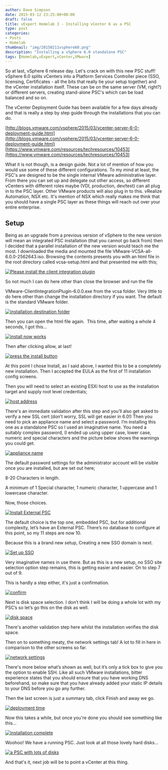```yaml
---
author: Dave Simpson
date: 2015-03-12 23:25:00+00:00
draft: false
title: vExpert Homelab 3 - Installing vCenter 6 as a PSC
type: post
categories:
- Posts
- Homelab
thumbnail: "img/20150211vsphere60.png"
description: "Installing a vSphere 6.0 standalone PSC"
tags: [Homelab,vExpert,vCenter,VMware]
---
```


So at last, vSphere 6 release day. Let's crack on with this new PSC stuff! vSphere 6.0 splits vCenters into a Platform Services Controller piece (SSO, licensing, Certificates - all the bits that really tie your setup together) and the vCenter installation itself. These can be on the same server (VM, right?) or different servers, creating stand-alone PSC's which can be load balanced and so on.   
  
The vCenter Deployment Guide has been available for a few days already and that is really a step by step guide through the installations that you can do.   
  
[http://blogs.vmware.com/vsphere/2015/03/vcenter-server-6-0-deployment-guide.html](http://blogs.vmware.com/vsphere/2015/03/vcenter-server-6-0-deployment-guide.html)  
[https://www.vmware.com/resources/techresources/10453](https://www.vmware.com/resources/techresources/10453)  
  
What it is not though, is a design guide. Not a lot of mention of how you would use some of these different configurations. To my mind at least, the PSC's are designed to be the single internal VMware administrative layer. From there you can set up and delegate out other access, so different vCenters with different roles maybe (VDI, production, dev/test) can all plug in to the PSC layer. Other VMware products will also plug in to this. vRealize Automation, NSX etc. It's mention of NSX which really makes me think that you should have a single PSC layer as these things will reach out over your entire enterprise.  
  
## Setup 
Being as an upgrade from a previous version of vSphere to the new version will mean an integrated PSC installation (that you cannot go back from) then I decided that a parallel installation of the new version would teach me the most. I downloaded the media and mounted the file VMware-VCSA-all-6.0.0-2562643.iso. Browsing the contents presents you with an html file in the root directory called vcsa-setup.html and that presented me with this;   

[![Please install the client integration plugin](/img/20150312hl301.png)](/img/20150312hl301.png)

So not much I can do here other than close the browser and run the file 

VMware-ClientIntegrationPlugin-6.0.0.exe from the vcsa folder. Very little to do here other than change the installation directory if you want. The default is the standard VMware folder. 

[![installation destination folder](/img/20150312hl302.png)](/img/20150312hl302.png)

Then you can open the html file again.  This time, after waiting a whole 4 seconds, I got this...  

[![install now works](/img/20150312hl303.png)](/img/20150312hl303.png)

Then after clicking allow, at last!

[![press the install button](/img/20150312hl304.png)](/img/20150312hl304.png)

At this point I chose Install, as I said above, I wanted this to be a completely new installation. Then I accepted the EULA as the first of 11 installation config screens. 

Then you will need to select an existing ESXi host to use as the installation target and supply root level credentials; 

[![host address](/img/20150312hl305.png)](/img/20150312hl305.png)

There's an immediate validation after this step and you’ll also get asked to verify a new SSL cert (don’t worry, SSL will get easier in 6.0!) Then you need to pick an appliance name and select a password. I’m installing this one as a standalone PSC so I used an imaginative name. You need a suitably complex password, (I ended up using upper case, lower case, numeric and special characters and the picture below shows the warnings you could get.

[![appliance name](/img/20150312hl306.png)](/img/20150312hl306.png)

The default password settings for the administrator account will be visible once you are installed, but are set out here;

8-20 Characters in length.

A minimum of 1 Special character, 1 numeric character, 1 uppercase and 1 lowercase character.

Now, those choices.   

[![Install External PSC](/img/20150312hl307.png)](/img/20150312hl307.png)

The default choice is the top one, embedded PSC, but for additional complexity, let’s have an External PSC. There’s no database to configure at this point, so my 11 steps are now 10.  
  
Because this is a brand new setup, Creating a new SSO domain is next.   

[![Set up SSO](/img/20150312hl308.png)](/img/20150312hl308.png)

Very imaginative names in use there. But as this is a new setup, no SSO site selection option step remains, this is getting easier and easier. On to step 7 out of 9.  
  
This is hardly a step either, it's just a confirmation.  

[![confirm](/img/20150312hl309.png)](/img/20150312hl309.png)

Next is disk space selection. I don’t think I will be doing a whole lot with my PSC’s so let’s go this on the disk as well.   

[![disk space](/img/20150312hl310.png)](/img/20150312hl310.png)

There's another validation step here whilst the installation verifies the disk space. 

Then on to something meaty, the network settings tab! A lot to fill in here in comparison to the other screens so far.

[![network settings](/img/20150312hl311.png)](/img/20150312hl311.png)

There's more below what’s shown as well, but it’s only a tick box to give you the option to enable SSH. Like all such VMware installations, bitter experience states that you should ensure that you have working DNS beforehand, so make sure that you have already added your static IP details to your DNS before you go any further.

Then the last screen is just a summary tab, click Finish and away we go.

[![deployment time](/img/20150312hl312.png)](/img/20150312hl312.png)

Now this takes a while, but once you're done you should see something like this...

[![installation complete](/img/20150312hl313.png)](/img/20150312hl313.png)

Woohoo! We have a running PSC. Just look at all those lovely hard disks...

[![a PSC with lots of disks](/img/20150312hl314.png)](/img/20150312hl314.png)

And that's it, next job will be to point a vCenter at this thing.

 